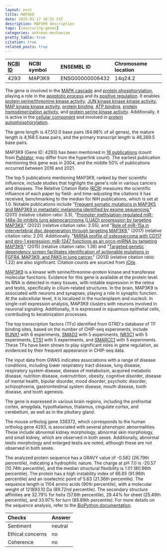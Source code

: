 ```yaml
---
layout: post
title: MAP3K9
date: 2025-01-17 16:55 CST
description: MAP3K9 description
tags: [cooccuring-genes]
categories: unknown-mechanism
pretty_table: true
citation: true
related_posts: true
---
```




| [NCBI ID](https://www.ncbi.nlm.nih.gov/gene/4293) | NCBI symbol | ENSEMBL ID | Chromosome location |
| :-------- | :------- | :-------- | :------- |
| 4293  | MAP3K9 | ENSG00000006432 | 14q24.2 |



The gene is involved in the [MAPK cascade](https://amigo.geneontology.org/amigo/term/GO:0000165) and [protein phosphorylation](https://amigo.geneontology.org/amigo/term/GO:0006468), playing a role in the [apoptotic process](https://amigo.geneontology.org/amigo/term/GO:0006915) and its [positive regulation](https://amigo.geneontology.org/amigo/term/GO:0043065). It enables [protein serine/threonine kinase activity](https://amigo.geneontology.org/amigo/term/GO:0004674), [JUN kinase kinase kinase activity](https://amigo.geneontology.org/amigo/term/GO:0004706), [MAP kinase kinase activity](https://amigo.geneontology.org/amigo/term/GO:0004708), [protein binding](https://amigo.geneontology.org/amigo/term/GO:0005515), [ATP binding](https://amigo.geneontology.org/amigo/term/GO:0005524), [protein homodimerization activity](https://amigo.geneontology.org/amigo/term/GO:0042803), and [protein serine kinase activity](https://amigo.geneontology.org/amigo/term/GO:0106310). Additionally, it is active in the [cellular component](https://amigo.geneontology.org/amigo/term/GO:0005575) and involved in [protein autophosphorylation](https://amigo.geneontology.org/amigo/term/GO:0046777).


The gene length is 47,512.0 base pairs (64.98% of all genes), the mature length is 4,168.5 base pairs, and the primary transcript length is 46,269.5 base pairs.


MAP3K9 (Gene ID: 4293) has been mentioned in [16 publications](https://pubmed.ncbi.nlm.nih.gov/?term=%22MAP3K9%22) (count from [Pubtator](https://academic.oup.com/nar/article/47/W1/W587/5494727), may differ from the hyperlink count). The earliest publication mentioning this gene was in 2004, and the middle 50% of publications occurred between 2016 and 2021.


The top 5 publications mentioning MAP3K9, ranked by their scientific influence, include studies that highlight the gene's role in various cancers and diseases. The Relative Citation Ratio ([RCR](https://journals.plos.org/plosbiology/article?id=10.1371/journal.pbio.1002541)) measures the scientific influence of each paper by field- and time-adjusting the citations it has received, benchmarking to the median for NIH publications, which is set at 1.0. Notable publications include "[Frequent somatic mutations in MAP3K5 and MAP3K9 in metastatic melanoma identified by exome sequencing.](https://pubmed.ncbi.nlm.nih.gov/22197930)" (2011) (relative citation ratio: 3.3), "[Promoter methylation-regulated miR-148a-3p inhibits lung adenocarcinoma (LUAD) progression by targeting MAP3K9.](https://pubmed.ncbi.nlm.nih.gov/35388129)" (2022) (relative citation ratio: 2.55), and "[Role of miR-15a in intervertebral disc degeneration through targeting MAP3K9.](https://pubmed.ncbi.nlm.nih.gov/28081468)" (2017) (relative citation ratio: 2.01). Additionally, "[MiRNA profile of osteosarcoma with CD117 and stro-1 expression: miR-1247 functions as an onco-miRNA by targeting MAP3K9.](https://pubmed.ncbi.nlm.nih.gov/25973030)" (2015) (relative citation ratio: 1.36) and "[Targeted genetic dependency screen facilitates identification of actionable mutations in FGFR4, MAP3K9, and PAK5 in lung cancer.](https://pubmed.ncbi.nlm.nih.gov/23836671)" (2013) (relative citation ratio: 1.22) are also significant. Citation counts are sourced from [iCite](https://icite.od.nih.gov).


[MAP3K9](https://www.proteinatlas.org/ENSG00000006432-MAP3K9) is a kinase with serine/threonine-protein kinase and transferase molecular functions. Evidence for this gene is available at the protein level. Its RNA is detected in many tissues, with notable expression in the retina and testis, specifically in cilium-related structures. In the brain, MAP3K9 is associated with neurons and synapses, playing a role in synaptic function. At the subcellular level, it is localized in the nucleoplasm and nucleoli. In single-cell expression analysis, MAP3K9 clusters with neurons involved in neuronal signaling. Additionally, it is expressed in squamous epithelial cells, contributing to keratinization processes.


The top transcription factors (TFs) identified from GTRD's database of TF binding sites, based on the number of CHIP-seq experiments, include [RUNX1](https://www.ncbi.nlm.nih.gov/gene/861) with 6 experiments, [SMAD2](https://www.ncbi.nlm.nih.gov/gene/4087) with 5 experiments, [NR3C1](https://www.ncbi.nlm.nih.gov/gene/2908) with 5 experiments, [ETS1](https://www.ncbi.nlm.nih.gov/gene/2113) with 5 experiments, and [SMARCC1](https://www.ncbi.nlm.nih.gov/gene/6599) with 5 experiments. These TFs have been shown to play significant roles in gene regulation, as evidenced by their frequent appearance in CHIP-seq data.



The input data from GWAS indicates associations with a range of disease conditions, including lower respiratory tract disease, lung disease, respiratory system disease, disease of metabolism, acquired metabolic disease, nutrition disease, overnutrition, obesity, cognitive disorder, disease of mental health, bipolar disorder, mood disorder, psychotic disorder, schizophrenia, gastrointestinal system disease, mouth disease, tooth disease, and tooth agenesis.



The gene is expressed in various brain regions, including the prefrontal cortex, amygdala, hypothalamus, thalamus, cingulate cortex, and cerebellum, as well as in the pituitary gland.



The mouse ortholog gene 338372, which corresponds to the human ortholog gene 4293, is associated with several phenotypic abnormalities. These include abnormal kidney morphology, abnormal skin morphology, and small kidney, which are observed in both sexes. Additionally, abnormal testis morphology and enlarged testis are noted, although these are not observed in both sexes.


The analyzed protein sequence has a GRAVY value of -0.582 (26.79th percentile), indicating a hydrophilic nature. The charge at pH 7.0 is -20.57 (10.74th percentile), and the median structural flexibility is 1.01 (80.96th percentile). The protein has a high instability index of 66.65 (91.96th percentile) and an isoelectric point of 5.63 (21.36th percentile). The sequence length is 1104 amino acids (90th percentile), with a molecular weight of 121893.10 Da (89.72nd percentile). The secondary structure affinities are 32.79% for helix (57.6th percentile), 29.44% for sheet (25.49th percentile), and 33.97% for turn (85.89th percentile). For more details on the sequence analysis, refer to the [BioPython documentation](https://biopython.org/docs/1.75/api/Bio.SeqUtils.ProtParam.html).





| Checks    | Answer |
| :-------- | :------- |
| Sentiment  | neutral   |
| Ethical concerns | no     |
| Coherence    | no    |